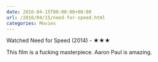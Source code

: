 ```yaml
---
date: 2016-04-15T00:00:00+00:00
url: /2016/04/15/need-for-speed.html
categories: Movies
---
```

Watched Need for Speed (2014) - ★★★

This film is a fucking masterpiece. Aaron Paul is amazing.



